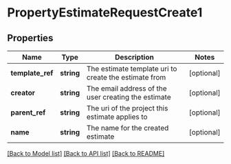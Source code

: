 # PropertyEstimateRequestCreate1

## Properties
Name | Type | Description | Notes
------------ | ------------- | ------------- | -------------
**template_ref** | **string** | The estimate template uri to create the estimate from | [optional] 
**creator** | **string** | The email address of the user creating the estimate | [optional] 
**parent_ref** | **string** | The uri of the project this estimate applies to | [optional] 
**name** | **string** | The name for the created estimate | [optional] 

[[Back to Model list]](../README.md#documentation-for-models) [[Back to API list]](../README.md#documentation-for-api-endpoints) [[Back to README]](../README.md)


